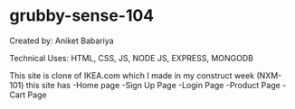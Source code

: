 # grubby-sense-104

Created by: Aniket Babariya

Technical Uses: HTML, CSS, JS, NODE JS, EXPRESS, MONGODB

This site is clone of IKEA.com which I made in my construct week (NXM-101)
this site has
-Home page
-Sign Up Page
-Login Page
-Product Page
-Cart Page
